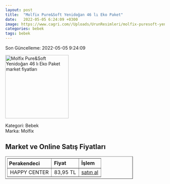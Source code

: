 ```yaml
---
layout: post
title:  "Molfix Pure&Soft Yenidoğan 46 lı Eko Paket"
date:   2022-05-05 6:24:09 +0300
image: https://www.cagri.com//Uploads/UrunResimleri/molfix-puresoft-yenidogan-46-li-eko-pake-82d5.jpg
categories: bebek
tags: bebek
---
```


Son Güncelleme: 2022-05-05 9:24:09

<img src="https://www.cagri.com//Uploads/UrunResimleri/molfix-puresoft-yenidogan-46-li-eko-pake-82d5.jpg" width="200" alt="Molfix Pure&Soft Yenidoğan 46 lı Eko Paket market fiyatları" />

Kategori: Bebek
<br />
Marka: Molfix

<h2>Market ve Online Satış Fiyatları</h2>

<table border="1" style="padding: 5px;width:80%;">
  <tr>
    <td style="padding: 5px;"><strong>Perakendeci</strong></td>
    <td><strong>Fiyat</strong></td>
    <td><strong>İşlem</strong></td>
  </tr>
  <tr>
              <td title="Happy Center">HAPPY CENTER</td>
              <td>83,95 TL</td>
              <td><a title="Happy Center" target="_blank" href="https://www.happycenter.com.tr/D__Molfix_Ikiz_2_Mini_3-6___66x4">satın al</a></td>
            </tr>
</table>
